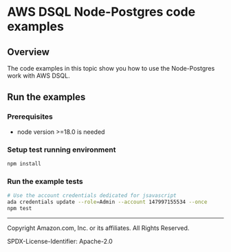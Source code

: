 # AWS DSQL Node-Postgres code examples

## Overview

The code examples in this topic show you how to use the Node-Postgres work with AWS DSQL. 

## Run the examples

### Prerequisites

* node version >=18.0 is needed

### Setup test running environment 

```sh
npm install
```

### Run the example tests

```sh
# Use the account credentials dedicated for jsavascript
ada credentials update --role=Admin --account 147997155534 --once
npm test
```

---

Copyright Amazon.com, Inc. or its affiliates. All Rights Reserved. 

SPDX-License-Identifier: Apache-2.0
